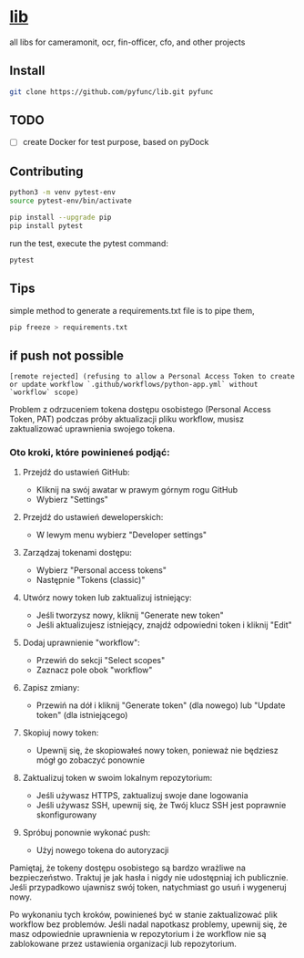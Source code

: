 # [lib](http://lib.pyfunc.com)

all libs for cameramonit, ocr, fin-officer, cfo, and other projects


## Install

```bash
git clone https://github.com/pyfunc/lib.git pyfunc
```


## TODO

+ [ ] create Docker for test purpose, based on pyDock




## Contributing

```bash
python3 -m venv pytest-env
source pytest-env/bin/activate
```

```bash
pip install --upgrade pip
pip install pytest
```

run the test, execute the pytest command:
```bash
pytest
```



## Tips

simple method to generate a requirements.txt file is to pipe them,
```bash
pip freeze > requirements.txt
```

## if push not possible

```
[remote rejected] (refusing to allow a Personal Access Token to create or update workflow `.github/workflows/python-app.yml` without `workflow` scope)
```

Problem z odrzuceniem tokena dostępu osobistego (Personal Access Token, PAT) podczas próby aktualizacji pliku workflow, 
musisz zaktualizować uprawnienia swojego tokena. 

### Oto kroki, które powinieneś podjąć:

1. Przejdź do ustawień GitHub:
   - Kliknij na swój awatar w prawym górnym rogu GitHub
   - Wybierz "Settings"

2. Przejdź do ustawień deweloperskich:
   - W lewym menu wybierz "Developer settings"

3. Zarządzaj tokenami dostępu:
   - Wybierz "Personal access tokens"
   - Następnie "Tokens (classic)"

4. Utwórz nowy token lub zaktualizuj istniejący:
   - Jeśli tworzysz nowy, kliknij "Generate new token"
   - Jeśli aktualizujesz istniejący, znajdź odpowiedni token i kliknij "Edit"

5. Dodaj uprawnienie "workflow":
   - Przewiń do sekcji "Select scopes"
   - Zaznacz pole obok "workflow"

6. Zapisz zmiany:
   - Przewiń na dół i kliknij "Generate token" (dla nowego) lub "Update token" (dla istniejącego)

7. Skopiuj nowy token:
   - Upewnij się, że skopiowałeś nowy token, ponieważ nie będziesz mógł go zobaczyć ponownie

8. Zaktualizuj token w swoim lokalnym repozytorium:
   - Jeśli używasz HTTPS, zaktualizuj swoje dane logowania
   - Jeśli używasz SSH, upewnij się, że Twój klucz SSH jest poprawnie skonfigurowany

9. Spróbuj ponownie wykonać push:
   - Użyj nowego tokena do autoryzacji

Pamiętaj, że tokeny dostępu osobistego są bardzo wrażliwe na bezpieczeństwo.
Traktuj je jak hasła i nigdy nie udostępniaj ich publicznie. Jeśli przypadkowo ujawnisz swój token, natychmiast go usuń i wygeneruj nowy.

Po wykonaniu tych kroków, powinieneś być w stanie zaktualizować plik workflow bez problemów. Jeśli nadal napotkasz problemy, upewnij się, że masz odpowiednie uprawnienia w repozytorium i że workflow nie są zablokowane przez ustawienia organizacji lub repozytorium.